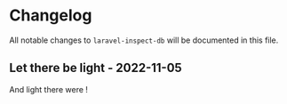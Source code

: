 # Changelog

All notable changes to `laravel-inspect-db` will be documented in this file.

## Let there be light - 2022-11-05

And light there were !
